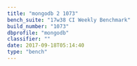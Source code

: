 ```yaml
---
title: "mongodb 2 1073"
bench_suite: "17w38 CI Weekly Benchmark"
build_number: "1073"
dbprofile: "mongodb"
classifier: ""
date: 2017-09-18T05:14:40
type: "bench"
---
```


